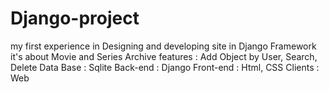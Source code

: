 # Django-project
my first experience in Designing and developing site in Django Framework
it's about Movie and Series Archive 
features : Add Object by User, Search, Delete
Data Base : Sqlite
Back-end : Django
Front-end : Html, CSS
Clients : Web
